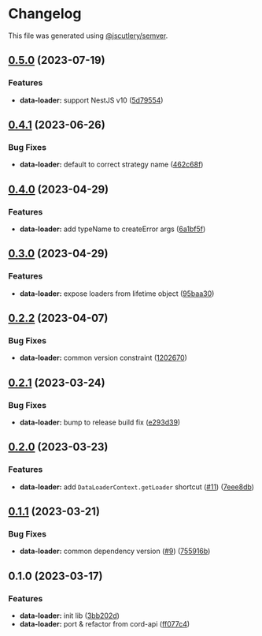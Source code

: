 # Changelog

This file was generated using [@jscutlery/semver](https://github.com/jscutlery/semver).

## [0.5.0](https://github.com/SeedCompany/libs/compare/data-loader-0.4.1...data-loader-0.5.0) (2023-07-19)


### Features

* **data-loader:** support NestJS v10 ([5d79554](https://github.com/SeedCompany/libs/commit/5d795549b27c8cfeccd8f05d7e2d515ede27e5d3))

## [0.4.1](https://github.com/SeedCompany/libs/compare/data-loader-0.4.0...data-loader-0.4.1) (2023-06-26)


### Bug Fixes

* **data-loader:** default to correct strategy name ([462c68f](https://github.com/SeedCompany/libs/commit/462c68ffb1525b4de3bda66d006d02fd176c6484))

## [0.4.0](https://github.com/SeedCompany/libs/compare/data-loader-0.3.0...data-loader-0.4.0) (2023-04-29)


### Features

* **data-loader:** add typeName to createError args ([6a1bf5f](https://github.com/SeedCompany/libs/commit/6a1bf5f5805fc6bb3e31926c93080f935d142328))

## [0.3.0](https://github.com/SeedCompany/libs/compare/data-loader-0.2.2...data-loader-0.3.0) (2023-04-29)


### Features

* **data-loader:** expose loaders from lifetime object ([95baa30](https://github.com/SeedCompany/libs/commit/95baa30e3ccf7a6436335b25c38f67e23e4336a0))

## [0.2.2](https://github.com/SeedCompany/libs/compare/data-loader-0.2.1...data-loader-0.2.2) (2023-04-07)


### Bug Fixes

* **data-loader:** common version constraint ([1202670](https://github.com/SeedCompany/libs/commit/12026709529bc3f8efb86fc801a3e4f20b042200))

## [0.2.1](https://github.com/SeedCompany/libs/compare/data-loader-0.2.0...data-loader-0.2.1) (2023-03-24)


### Bug Fixes

* **data-loader:** bump to release build fix ([e293d39](https://github.com/SeedCompany/libs/commit/e293d39efdafb7eba61ef6eefb8cdc313f9ff159))

## [0.2.0](https://github.com/SeedCompany/libs/compare/data-loader-0.1.1...data-loader-0.2.0) (2023-03-23)


### Features

* **data-loader:** add `DataLoaderContext.getLoader` shortcut ([#11](https://github.com/SeedCompany/libs/issues/11)) ([7eee8db](https://github.com/SeedCompany/libs/commit/7eee8db11a899667a26569702d6575cb38a142f8))

## [0.1.1](https://github.com/SeedCompany/libs/compare/data-loader-0.1.0...data-loader-0.1.1) (2023-03-21)


### Bug Fixes

* **data-loader:** common dependency version ([#9](https://github.com/SeedCompany/libs/issues/9)) ([755916b](https://github.com/SeedCompany/libs/commit/755916b898ea209b48856fff000b58808659c39a))

## 0.1.0 (2023-03-17)


### Features

* **data-loader:** init lib ([3bb202d](https://github.com/SeedCompany/libs/commit/3bb202d2226520bda7a19e76ff70378db023e85b))
* **data-loader:** port & refactor from cord-api ([ff077c4](https://github.com/SeedCompany/libs/commit/ff077c4a174809a0717965e524b9ecdc11e4ac64))
